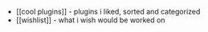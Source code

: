 - [[cool plugins]] - plugins i liked, sorted and categorized
- [[wishlist]] - what i wish would be worked on